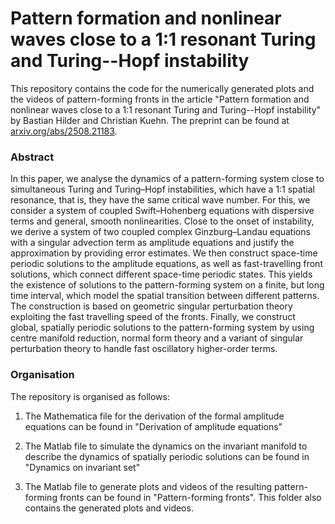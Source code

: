 # Pattern formation and nonlinear waves close to a 1:1 resonant Turing and Turing--Hopf instability

This repository contains the code for the numerically generated plots and the videos of pattern-forming fronts in the article "Pattern formation and nonlinear waves close to a 1:1 resonant Turing and Turing--Hopf instability" by Bastian Hilder and Christian Kuehn. The preprint can be found at [arxiv.org/abs/2508.21183](https://arxiv.org/abs/2508.21183).

### Abstract

In this paper, we analyse the dynamics of a pattern-forming system close to simultaneous Turing and Turing–Hopf instabilities, which have a 1:1 spatial resonance, that is, they have the same critical wave number. For this, we consider a system of coupled Swift–Hohenberg equations with dispersive terms and general, smooth nonlinearities. Close to the onset of instability, we derive a system of two coupled complex Ginzburg–Landau equations with a singular advection term as amplitude equations and justify the approximation by providing error estimates. We then construct space-time periodic solutions to the amplitude equations, as well as fast-travelling front solutions, which connect different space-time periodic states. This yields the existence of solutions to the pattern-forming system on a finite, but long time interval, which model the spatial transition between different patterns. The construction is based on geometric singular perturbation theory exploiting the fast travelling speed of the fronts. Finally, we construct global, spatially periodic solutions to the pattern-forming system by using centre manifold reduction, normal form theory and a variant of singular perturbation theory to handle fast oscillatory higher-order terms.

### Organisation

The repository is organised as follows:

1) The Mathematica file for the derivation of the formal amplitude equations can be found in "Derivation of amplitude equations"

2) The Matlab file to simulate the dynamics on the invariant manifold to describe the dynamics of spatially periodic solutions can be found in "Dynamics on invariant set"

3) The Matlab file to generate plots and videos of the resulting pattern-forming fronts can be found in "Pattern-forming fronts". This folder also contains the generated plots and videos.
